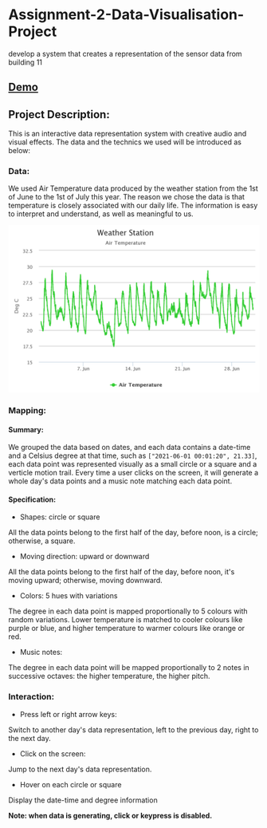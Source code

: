 # Assignment-2-Data-Visualisation-Project

develop a system that creates a representation of the sensor data from building 11

## [Demo](https://unicar9.github.io/Assignment-2-Data-Visualisation-Project/)

## Project Description:

This is an interactive data representation system with creative audio and visual effects. The data and the technics we used will be introduced as below:

### Data:

We used Air Temperature data produced by the weather station from the 1st of June to the 1st of July this year. The reason we chose the data is that temperature is closely associated with our daily life. The information is easy to interpret and understand, as well as meaningful to us.

![](air-temperature.png)

### Mapping:

#### Summary:

We grouped the data based on dates, and each data contains a date-time and a Celsius degree at that time, such as `["2021-06-01 00:01:20", 21.33]`, each data point was represented visually as a small circle or a square and a verticle motion trail. Every time a user clicks on the screen, it will generate a whole day's data points and a music note matching each data point.

#### Specification:

- Shapes: circle or square

All the data points belong to the first half of the day, before noon, is a circle; otherwise, a square.

- Moving direction: upward or downward

All the data points belong to the first half of the day, before noon, it's moving upward; otherwise, moving downward.

- Colors: 5 hues with variations

The degree in each data point is mapped proportionally to 5 colours with random variations. Lower temperature is matched to cooler colours like purple or blue, and higher temperature to warmer colours like orange or red.

- Music notes:

The degree in each data point will be mapped proportionally to 2 notes in successive octaves: the higher temperature, the higher pitch.

### Interaction:

- Press left or right arrow keys:

Switch to another day's data representation, left to the previous day, right to the next day.

- Click on the screen:

Jump to the next day's data representation.

- Hover on each circle or square

Display the date-time and degree information

**Note: when data is generating, click or keypress is disabled.**
